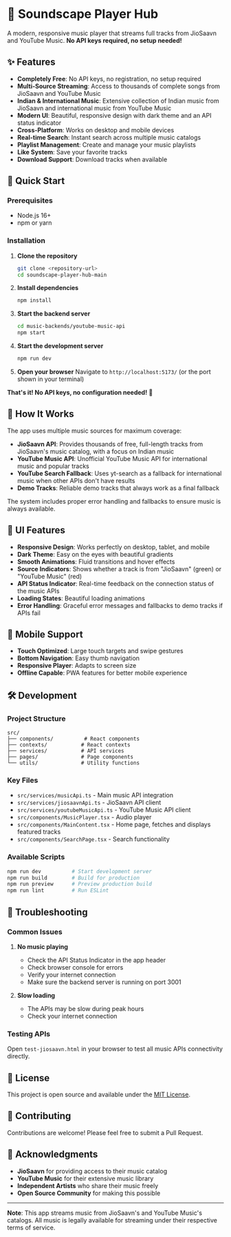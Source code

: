 # 🎵 Soundscape Player Hub

A modern, responsive music player that streams full tracks from JioSaavn and YouTube Music. **No API keys required, no setup needed!**

## ✨ Features

- **Completely Free**: No API keys, no registration, no setup required
- **Multi-Source Streaming**: Access to thousands of complete songs from JioSaavn and YouTube Music
- **Indian & International Music**: Extensive collection of Indian music from JioSaavn and international music from YouTube Music
- **Modern UI**: Beautiful, responsive design with dark theme and an API status indicator
- **Cross-Platform**: Works on desktop and mobile devices
- **Real-time Search**: Instant search across multiple music catalogs
- **Playlist Management**: Create and manage your music playlists
- **Like System**: Save your favorite tracks
- **Download Support**: Download tracks when available

## 🚀 Quick Start

### Prerequisites

- Node.js 16+ 
- npm or yarn

### Installation

1. **Clone the repository**
   ```bash
   git clone <repository-url>
   cd soundscape-player-hub-main
   ```

2. **Install dependencies**
   ```bash
   npm install
   ```

3. **Start the backend server**
   ```bash
   cd music-backends/youtube-music-api
   npm start
   ```

4. **Start the development server**
   ```bash
   npm run dev
   ```

5. **Open your browser**
   Navigate to `http://localhost:5173/` (or the port shown in your terminal)

**That's it! No API keys, no configuration needed!** 🎉

## 🎯 How It Works

The app uses multiple music sources for maximum coverage:

- **JioSaavn API**: Provides thousands of free, full-length tracks from JioSaavn's music catalog, with a focus on Indian music
- **YouTube Music API**: Unofficial YouTube Music API for international music and popular tracks
- **YouTube Search Fallback**: Uses yt-search as a fallback for international music when other APIs don't have results
- **Demo Tracks**: Reliable demo tracks that always work as a final fallback

The system includes proper error handling and fallbacks to ensure music is always available.

## 🎨 UI Features

- **Responsive Design**: Works perfectly on desktop, tablet, and mobile
- **Dark Theme**: Easy on the eyes with beautiful gradients
- **Smooth Animations**: Fluid transitions and hover effects
- **Source Indicators**: Shows whether a track is from "JioSaavn" (green) or "YouTube Music" (red)
- **API Status Indicator**: Real-time feedback on the connection status of the music APIs
- **Loading States**: Beautiful loading animations
- **Error Handling**: Graceful error messages and fallbacks to demo tracks if APIs fail

## 📱 Mobile Support

- **Touch Optimized**: Large touch targets and swipe gestures
- **Bottom Navigation**: Easy thumb navigation
- **Responsive Player**: Adapts to screen size
- **Offline Capable**: PWA features for better mobile experience

## 🛠️ Development

### Project Structure
```
src/
├── components/          # React components
├── contexts/           # React contexts
├── services/           # API services
├── pages/              # Page components
└── utils/              # Utility functions
```

### Key Files
- `src/services/musicApi.ts` - Main music API integration
- `src/services/jiosaavnApi.ts` - JioSaavn API client
- `src/services/youtubeMusicApi.ts` - YouTube Music API client
- `src/components/MusicPlayer.tsx` - Audio player
- `src/components/MainContent.tsx` - Home page, fetches and displays featured tracks
- `src/components/SearchPage.tsx` - Search functionality

### Available Scripts
```bash
npm run dev          # Start development server
npm run build        # Build for production
npm run preview      # Preview production build
npm run lint         # Run ESLint
```

## 🐛 Troubleshooting

### Common Issues

1. **No music playing**
   - Check the API Status Indicator in the app header
   - Check browser console for errors
   - Verify your internet connection
   - Make sure the backend server is running on port 3001

2. **Slow loading**
   - The APIs may be slow during peak hours
   - Check your internet connection

### Testing APIs
Open `test-jiosaavn.html` in your browser to test all music APIs connectivity directly.

## 📄 License

This project is open source and available under the [MIT License](LICENSE).

## 🤝 Contributing

Contributions are welcome! Please feel free to submit a Pull Request.

## 🙏 Acknowledgments

- **JioSaavn** for providing access to their music catalog
- **YouTube Music** for their extensive music library
- **Independent Artists** who share their music freely
- **Open Source Community** for making this possible

---

**Note**: This app streams music from JioSaavn's and YouTube Music's catalogs. All music is legally available for streaming under their respective terms of service.

